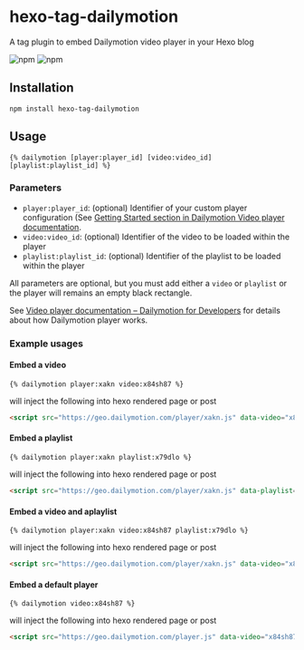 # hexo-tag-dailymotion
A tag plugin to embed Dailymotion video player in your Hexo blog

![npm](https://img.shields.io/npm/v/hexo-tag-dailymotion.svg)  ![npm](https://img.shields.io/npm/l/hexo-tag-dailymotion.svg)


## Installation

```
npm install hexo-tag-dailymotion
```

## Usage 

```
{% dailymotion [player:player_id] [video:video_id] [playlist:playlist_id] %}
```

### Parameters

 - `player:player_id`: (optional) Identifier of your custom player configuration (See [Getting Started section in Dailymotion Video player documentation](https://developers.dailymotion.com/player/#getting-started). 
 - `video:video_id`: (optional) Identifier of the video to be loaded within the player
 - `playlist:playlist_id`: (optional) Identifier of the playlist to be loaded within the player

All parameters are optional, but you must add either a `video` or `playlist` or the player will remains an empty black rectangle.

See [Video player documentation – Dailymotion for Developers](https://developers.dailymotion.com/player/) for details about how Dailymotion player works.

### Example usages

#### Embed a video

```
{% dailymotion player:xakn video:x84sh87 %}

```
will inject the following into hexo rendered page or post
``` html
<script src="https://geo.dailymotion.com/player/xakn.js" data-video="x84sh87" ></script>
```

#### Embed a playlist

```
{% dailymotion player:xakn playlist:x79dlo %}

```
will inject the following into hexo rendered page or post
``` html
<script src="https://geo.dailymotion.com/player/xakn.js" data-playlist="x79dlo"></script>
```

#### Embed a video and aplaylist

```
{% dailymotion player:xakn video:x84sh87 playlist:x79dlo %}

```
will inject the following into hexo rendered page or post
``` html
<script src="https://geo.dailymotion.com/player/xakn.js" data-video="x84sh87" data-playlist="x79dlo"></script>
```

#### Embed a default player

```
{% dailymotion video:x84sh87 %}

```
will inject the following into hexo rendered page or post
``` html
<script src="https://geo.dailymotion.com/player.js" data-video="x84sh87"></script>
```
